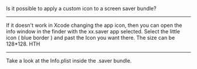 Is it possible to apply a custom icon to a screen saver bundle?

----

If it doesn't work in Xcode changing the app icon, then you can open the info window in the finder with the xx.saver app selected. Select the little icon ( blue border ) and past the Icon you want there. The size can be 128*128. HTH

----

Take a look at the Info.plist inside the .saver bundle.
